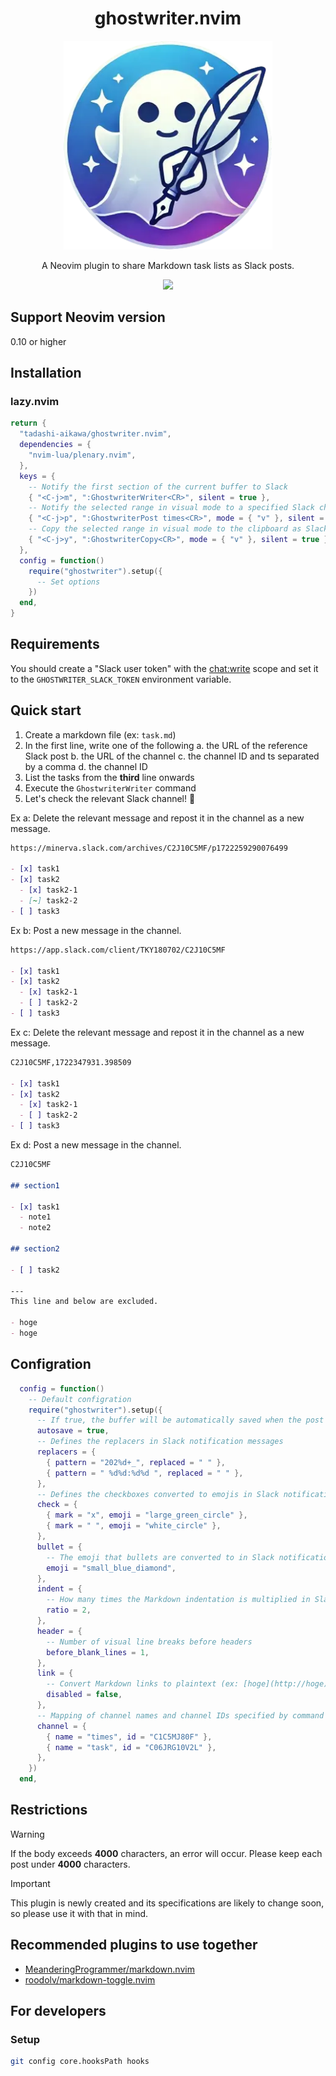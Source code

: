 <div align="center">
    <h1>ghostwriter.nvim</h1>
    <img src="./ghostwriter.webp" width="334" />
    <p>
    <div>A Neovim plugin to share Markdown task lists as Slack posts.</div>
    </p>
    <a href="https://github.com/tadashi-aikawa/ghostwriter.nvim/releases/latest"><img src="https://img.shields.io/github/release/tadashi-aikawa/ghostwriter.nvim.svg" /></a>
</div>

## Support Neovim version

0.10 or higher

## Installation

### lazy.nvim

```lua
return {
  "tadashi-aikawa/ghostwriter.nvim",
  dependencies = {
    "nvim-lua/plenary.nvim",
  },
  keys = {
    -- Notify the first section of the current buffer to Slack
    { "<C-j>m", ":GhostwriterWriter<CR>", silent = true },
    -- Notify the selected range in visual mode to a specified Slack channel (named by configuration, ex: times)
    { "<C-j>p", ":GhostwriterPost times<CR>", mode = { "v" }, silent = true },
    -- Copy the selected range in visual mode to the clipboard as Slack post format
    { "<C-j>y", ":GhostwriterCopy<CR>", mode = { "v" }, silent = true },
  },
  config = function()
    require("ghostwriter").setup({
      -- Set options
    })
  end,
}
```

## Requirements

You should create a "Slack user token" with the [chat:write] scope and set it to the `GHOSTWRITER_SLACK_TOKEN` environment variable.

## Quick start

1. Create a markdown file (ex: `task.md`)
2. In the first line, write one of the following
    a. the URL of the reference Slack post
    b. the URL of the channel
    c. the channel ID and ts separated by a comma
    d. the channel ID
3. List the tasks from the **third** line onwards
4. Execute the `GhostwriterWriter` command
5. Let's check the relevant Slack channel! 👻

Ex a: Delete the relevant message and repost it in the channel as a new message.

```markdown
https://minerva.slack.com/archives/C2J10C5MF/p1722259290076499

- [x] task1
- [x] task2
  - [x] task2-1
  - [~] task2-2
- [ ] task3
```

Ex b: Post a new message in the channel.

```markdown
https://app.slack.com/client/TKY180702/C2J10C5MF

- [x] task1
- [x] task2
  - [x] task2-1
  - [ ] task2-2
- [ ] task3
```

Ex c: Delete the relevant message and repost it in the channel as a new message.

```markdown
C2J10C5MF,1722347931.398509

- [x] task1
- [x] task2
  - [x] task2-1
  - [ ] task2-2
- [ ] task3
```

Ex d: Post a new message in the channel.

```markdown
C2J10C5MF

## section1

- [x] task1
  - note1
  - note2

## section2

- [ ] task2

---
This line and below are excluded.

- hoge
- hoge

```

## Configration

```lua
  config = function()
    -- Default configration
    require("ghostwriter").setup({
      -- If true, the buffer will be automatically saved when the post is successful
      autosave = true,
      -- Defines the replacers in Slack notification messages
      replacers = {
        { pattern = "202%d+_", replaced = " " },
        { pattern = " %d%d:%d%d ", replaced = " " },
      },
      -- Defines the checkboxes converted to emojis in Slack notification messages
      check = {
        { mark = "x", emoji = "large_green_circle" },
        { mark = " ", emoji = "white_circle" },
      },
      bullet = {
        -- The emoji that bullets are converted to in Slack notification messages
        emoji = "small_blue_diamond",
      },
      indent = {
        -- How many times the Markdown indentation is multiplied in Slack notification messages
        ratio = 2,
      },
      header = {
        -- Number of visual line breaks before headers
        before_blank_lines = 1,
      },
      link = {
        -- Convert Markdown links to plaintext (ex: [hoge](http://hoge) -> hoge) 
        disabled = false,
      },
      -- Mapping of channel names and channel IDs specified by command arguments
      channel = {
        { name = "times", id = "C1C5MJ80F" },
        { name = "task", id = "C06JRG10V2L" },
      },
    })
  end,
```

## Restrictions

> [!WARNING]
> If the body exceeds **4000** characters, an error will occur. Please keep each post under **4000** characters.

> [!IMPORTANT]
> This plugin is newly created and its specifications are likely to change soon, so please use it with that in mind.

## Recommended plugins to use together

- [MeanderingProgrammer/markdown.nvim](https://github.com/MeanderingProgrammer/markdown.nvim)
- [roodolv/markdown-toggle.nvim](https://github.com/roodolv/markdown-toggle.nvim)

## For developers

### Setup

```bash
git config core.hooksPath hooks
```

[chat:write]: https://api.slack.com/scopes/chat:write
